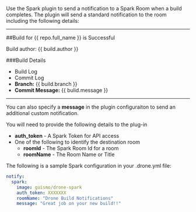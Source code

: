 Use the Spark plugin to send a notification to a Spark Room when a build completes.  The plugin will send a standard notification to the room including the following details:

---

##Build for {{ repo.full_name }} is Successful

Build author: {{ build.author }}

###Build Details

* Build Log
* Commit Log
* **Branch:** {{ build.branch }}
* **Commit Message:** {{ bulid.message }}

---

You can also specify a **message** in the plugin configuraiton to send an additional custom notification.

You will need to provide the following details to the plug-in

* **auth_token** - A Spark Token for API access
* One of the following to identify the destination room
  * **roomId** - The Spark Room Id for a room
  * **roomName** - The Room Name or Title

The following is a sample Spark configuration in your .drone.yml file:

```yaml
notify:
  spark:
    image: guismo/drone-spark
    auth_token: XXXXXXX
    roomName: "Drone Build Notifications"
    message: "Great job on your new build!!"
```